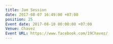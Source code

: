 ```yaml
---
title: Jam Session
date: 2017-08-07 16:49:00 +07:00
position: 25
Event date: 2017-08-10 00:00:00 +07:00
Venue: Chavez
Event URL: https://www.facebook.com/19Chavez/
---
```


